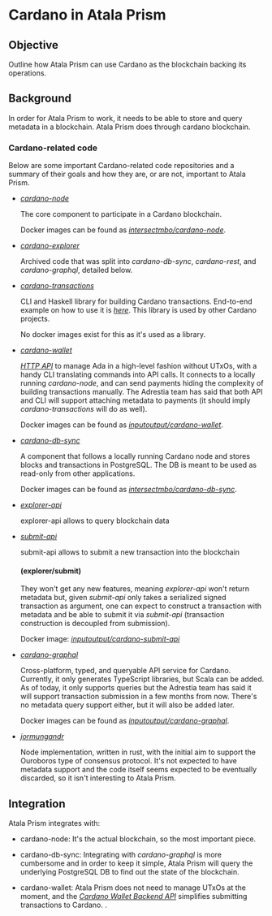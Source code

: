 # Cardano in Atala Prism

## Objective

Outline how Atala Prism can use Cardano as the blockchain backing its
operations.

## Background

In order for Atala Prism to work, it needs to be able to store and query
metadata in a blockchain. Atala Prism does through cardano blockchain.

### Cardano-related code

Below are some important Cardano-related code repositories and a summary of
their goals and how they are, or are not, important to Atala Prism.

* [*cardano-node*](https://github.com/IntersectMBO/cardano-node)

  The core component to participate in a Cardano blockchain.

  Docker images can be found as
  [*intersectmbo/cardano-node*](https://github.com/IntersectMBO/cardano-node/pkgs/container/cardano-node).

* [*cardano-explorer*](https://github.com/input-output-hk/cardano-explorer)

  Archived code that was split into *cardano-db-sync*, *cardano-rest*, and
  *cardano-graphql*, detailed below.

* [*cardano-transactions*](https://github.com/IntersectMBO/cardano-transactions)

  CLI and Haskell library for building Cardano transactions. End-to-end example
  on how to use it is
  [*here*](https://github.com/IntersectMBO/cardano-transactions/wiki/How-to-submit-transaction-via-cardano-tx-CLI).
  This library is used by other Cardano projects.

  No docker images exist for this as it's used as a library.

* [*cardano-wallet*](https://github.com/cardano-foundation/cardano-wallet)

  [*HTTP API*](https://cardano-foundation.github.io/cardano-wallet/api/edge/) to
  manage Ada in a high-level fashion without UTxOs, with a handy CLI translating
  commands into API calls. It connects to a locally running *cardano-node*, and
  can send payments hiding the complexity of building transactions manually. The
  Adrestia team has said that both API and CLI will support attaching metadata
  to payments (it should imply *cardano-transactions* will do as well).

  Docker images can be found as
  [*inputoutput/cardano-wallet*](https://hub.docker.com/r/cardanofoundation/cardano-wallet/tags).

* [*cardano-db-sync*](https://github.com/IntersectMBO/cardano-db-sync)

  A component that follows a locally running Cardano node and stores blocks and
  transactions in PostgreSQL. The DB is meant to be used as read-only from other
  applications.

  Docker images can be found as
  [*intersectmbo/cardano-db-sync*](https://github.com/IntersectMBO/cardano-db-sync/pkgs/container/cardano-db-sync).

* [*explorer-api*](https://input-output-hk.github.io/cardano-rest/explorer-api/)
  
  explorer-api allows to query blockchain data 
  
* [*submit-api*](https://input-output-hk.github.io/cardano-rest/submit-api/)

  submit-api allows to submit a new transaction into the blockchain
  #### (explorer/submit)
  
  They won't get any new features, meaning *explorer-api* won't return metadata but, given
  *submit-api* only takes a serialized signed transaction as argument, one can
  expect to construct a transaction with metadata and be able to submit it via
  *submit-api* (transaction construction is decoupled from submission).

  Docker image:
  [*inputoutput/cardano-submit-api*](https://github.com/IntersectMBO/cardano-node/pkgs/container/cardano-submit-api)


* [*cardano-graphql*](https://github.com/cardano-foundation/cardano-graphql)

  Cross-platform, typed, and queryable API service for Cardano. Currently, it
  only generates TypeScript libraries, but Scala can be added. As of today, it
  only supports queries but the Adrestia team has said it will support
  transaction submission in a few months from now. There's no metadata query
  support either, but it will also be added later.

  Docker images can be found as
  [*inputoutput/cardano-graphql*](https://hub.docker.com/r/inputoutput/cardano-graphql/tags).

* [*jormungandr*](https://github.com/input-output-hk/jormungandr)

  Node implementation, written in rust, with the initial aim to support the
  Ouroboros type of consensus protocol. It's not expected to have metadata
  support and the code itself seems expected to be eventually discarded, so it
  isn't interesting to Atala Prism.

## Integration

Atala Prism integrates with:

* cardano-node: It's the actual blockchain, so the most important piece.

* cardano-db-sync: Integrating with *cardano-graphql* is more cumbersome and in
  order to keep it simple, Atala Prism will query the underlying PostgreSQL DB
  to find out the state of the blockchain.

* cardano-wallet: Atala Prism does not need to manage UTxOs at the moment, and
  the [*Cardano Wallet Backend
  API*](https://cardano-foundation.github.io/cardano-wallet/api/edge/) simplifies
  submitting transactions to Cardano.
.
